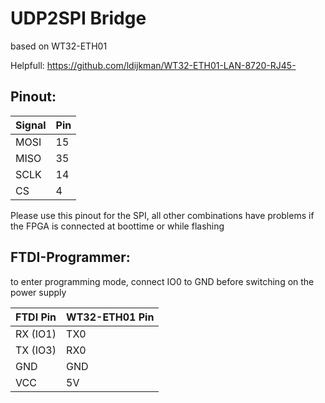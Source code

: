 # UDP2SPI Bridge

based on WT32-ETH01

Helpfull: https://github.com/ldijkman/WT32-ETH01-LAN-8720-RJ45-

## Pinout:

| Signal | Pin |
| --- | --- |
| MOSI | 15 |
| MISO | 35 |
| SCLK | 14 |
| CS | 4 |

Please use this pinout for the SPI, all other combinations have problems if the FPGA is connected at boottime or while flashing

## FTDI-Programmer:

to enter programming mode, connect IO0 to GND before switching on the power supply

| FTDI Pin | WT32-ETH01 Pin |
| --- | --- |
| RX (IO1) | TX0 |
| TX (IO3) | RX0 |
| GND | GND |
| VCC | 5V |


